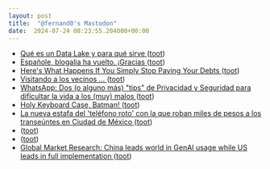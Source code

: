 ```yaml
---
layout: post
title:  "@fernand0's Mastodon"
date:  2024-07-24 08:23:55.204000+00:00
---
```

*  [Qué es un Data Lake y para qué sirve ](https://wwwhatsnew.com/2024/07/03/que-es-un-data-lake-y-para-que-sirve) ([toot](https://mastodon.social/@fernand0/112840503145475138))
*  [Españole, blogalia ha vuelto. ¡Gracias  ](https://mastodon.social/@vrruiz) ([toot](https://mastodon.social/@fernand0/112840407330766059))
*  [Here's What Happens If You Simply Stop Paying Your Debts ](https://lifehacker.com/money/punishments-for-not-paying-debt) ([toot](https://mastodon.social/@fernand0/112838928961870704))
*  [Visitando a los vecinos … ](https://avecesunafoto.wordpress.com/2024/07/23/visitando-a-los-vecinos) ([toot](https://mastodon.social/@fernand0/112836983454609559))
*  [WhatsApp: Dos (o alguno más) "tips" de Privacidad y Seguridad para dificultar la vida a los (muy) malos ](https://www.elladodelmal.com/2024/07/whatsapp-dos-o-alguno-mas-tips-de.htm) ([toot](https://mastodon.social/@fernand0/112836880357251123))
*  [Holy Keyboard Case, Batman! ](https://hackaday.com/2024/07/12/holy-keyboard-case-batman) ([toot](https://mastodon.social/@fernand0/112836695704268141))
*  [La nueva estafa del 'teléfono roto' con la que roban miles de pesos a los transeúntes en Ciudad de México ](https://www.genbeta.com/seguridad/nueva-estafa-telefono-roto-que-roban-miles-pesos-a-transeuntes-ciudad-mexic) ([toot](https://mastodon.social/@fernand0/112836493863661544))
*  [ ](https://mastodont.cat/@isard) ([toot](https://mastodon.social/@fernand0/112836253302537945))
*  [ ](https://mastodon.social/users/fernand0/statuses/112836252430237702/activity) ([toot](https://mastodon.social/users/fernand0/statuses/112836252430237702/activity))
*  [Global Market Research: China leads world in GenAI usage while US leads in full implementation ](https://www.sas.com/en_us/news/press-releases/2024/july/genai-research-study-global.htm) ([toot](https://mastodon.social/@fernand0/112836187785946849))
